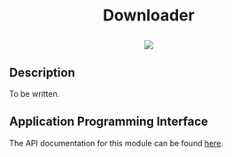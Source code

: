 # <p align="center">Downloader</p>
<p align="center">
    <img src="https://img.shields.io/badge/Plugin_Version-0.1.0-blue.svg?longCache=true&style=flat-square"/>
</p>

## Description
To be written.

## Application Programming Interface
The API documentation for this module can be found
[here](https://embeddedmontiarc.github.io/Elysium/plugins/downloader/docs).